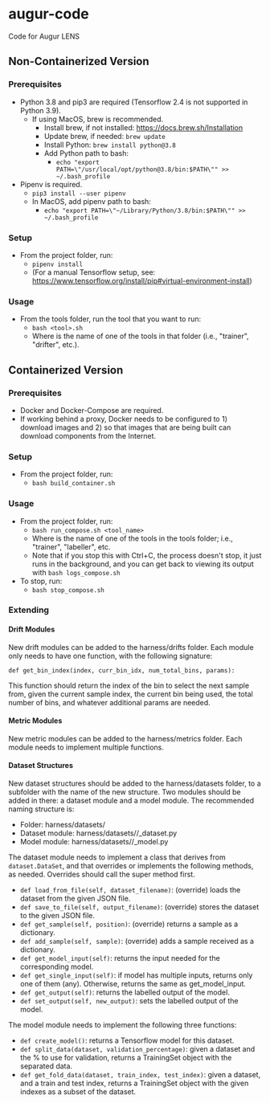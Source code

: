 # augur-code
Code for Augur LENS

## Non-Containerized Version
### Prerequisites
* Python 3.8 and pip3 are required (Tensorflow 2.4 is not supported in Python 3.9).
  * If using MacOS, brew is recommended.
    * Install brew, if not installed: https://docs.brew.sh/Installation
    * Update brew, if needed: `brew update`
    * Install Python: `brew install python@3.8`
    * Add Python path to bash:
      * `echo "export PATH=\"/usr/local/opt/python@3.8/bin:$PATH\"" >> ~/.bash_profile`
* Pipenv is required.
  * `pip3 install --user pipenv`
  * In MacOS, add pipenv path to bash:
    * `echo "export PATH=\"~/Library/Python/3.8/bin:$PATH\"" >> ~/.bash_profile`
    
### Setup
 * From the project folder, run:
    * `pipenv install`
    * (For a manual Tensorflow setup, see: https://www.tensorflow.org/install/pip#virtual-environment-install)

### Usage
  * From the tools folder, run the tool that you want to run:
    * `bash <tool>.sh`
    * Where <toool> is the name of one of the tools in that folder (i.e., "trainer", "drifter", etc.).

## Containerized Version
### Prerequisites
* Docker and Docker-Compose are required.
* If working behind a proxy, Docker needs to be configured to 1) download images and 2) so that images that are being built can download components from the Internet.

### Setup
* From the project folder, run:
  * `bash build_container.sh`

### Usage
* From the project folder, run:
  * `bash run_compose.sh <tool_name>`
  * Where <tool> is the name of one of the tools in the tools folder; i.e., "trainer", "labeller", etc.
  * Note that if you stop this with Ctrl+C, the process doesn't stop, it just runs in the background, and you can get back to viewing its output with `bash logs_compose.sh` 
* To stop, run:
  * `bash stop_compose.sh`

### Extending
#### Drift Modules
New drift modules can be added to the harness/drifts folder. Each module only needs to have one function, with the following signature:

`def get_bin_index(index, curr_bin_idx, num_total_bins, params):`

This function should return the index of the bin to select the next sample from, given the current sample index, the current bin being used, the total number of bins, and whatever additional params are needed.

#### Metric Modules
New metric modules can be added to the harness/metrics folder. Each module needs to implement multiple functions.

#### Dataset Structures
New dataset structures should be added to the harness/datasets folder, to a subfolder with the name of the new structure. Two modules should be added in there: a dataset module and a model module. The recommended naming structure is:

 - Folder: harness/datasets/<datasetname>
 - Dataset module: harness/datasets/<datasetname>/<datasetname>_dataset.py
 - Model module: harness/datasets/<datasetname>/<datasetname>_model.py

The dataset module needs to implement a class that derives from `dataset.DataSet`, and that overrides or implements the following methods, as needed. Overrides should call the super method first.
 - `def load_from_file(self, dataset_filename)`: (override) loads the dataset from the given JSON file.
 - `def save_to_file(self, output_filename)`: (override) stores the dataset to the given JSON file.
 - `def get_sample(self, position)`: (override) returns a sample as a dictionary.
 - `def add_sample(self, sample)`: (override) adds a sample received as a dictionary.
 - `def get_model_input(self)`: returns the input needed for the corresponding model.
 - `def get_single_input(self)`: if model has multiple inputs, returns only one of them (any). Otherwise, returns the same as get_model_input.
 - `def get_output(self)`: returns the labelled output of the model.
 - `def set_output(self, new_output)`: sets the labelled output of the model.

The model module needs to implement the following three functions:
 - `def create_model()`: returns a Tensorflow model for this dataset.
 - `def split_data(dataset, validation_percentage)`: given a dataset and the % to use for validation, returns a TrainingSet object with the separated data.
 - `def get_fold_data(dataset, train_index, test_index)`: given a dataset, and a train and test index, returns a TrainingSet object with the given indexes as a subset of the dataset.
